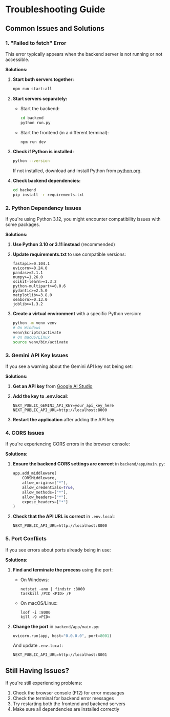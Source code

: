 # Troubleshooting Guide

## Common Issues and Solutions

### 1. "Failed to fetch" Error

This error typically appears when the backend server is not running or not accessible.

**Solutions:**

1. **Start both servers together:**
   ```bash
   npm run start:all
   ```

2. **Start servers separately:**
   - Start the backend:
     ```bash
     cd backend
     python run.py
     ```
   - Start the frontend (in a different terminal):
     ```bash
     npm run dev
     ```

3. **Check if Python is installed:**
   ```bash
   python --version
   ```
   If not installed, download and install Python from [python.org](https://www.python.org/downloads/).

4. **Check backend dependencies:**
   ```bash
   cd backend
   pip install -r requirements.txt
   ```

### 2. Python Dependency Issues

If you're using Python 3.12, you might encounter compatibility issues with some packages.

**Solutions:**

1. **Use Python 3.10 or 3.11 instead** (recommended)

2. **Update requirements.txt** to use compatible versions:
   ```
   fastapi>=0.104.1
   uvicorn>=0.24.0
   pandas>=2.1.1
   numpy>=1.26.0
   scikit-learn>=1.3.2
   python-multipart>=0.0.6
   pydantic>=2.5.0
   matplotlib>=3.8.0
   seaborn>=0.13.0
   joblib>=1.3.2
   ```

3. **Create a virtual environment** with a specific Python version:
   ```bash
   python -m venv venv
   # On Windows
   venv\Scripts\activate
   # On macOS/Linux
   source venv/bin/activate
   ```

### 3. Gemini API Key Issues

If you see a warning about the Gemini API key not being set:

**Solutions:**

1. **Get an API key** from [Google AI Studio](https://makersuite.google.com/app/apikey)

2. **Add the key to .env.local**:
   ```
   NEXT_PUBLIC_GEMINI_API_KEY=your_api_key_here
   NEXT_PUBLIC_API_URL=http://localhost:8000
   ```

3. **Restart the application** after adding the API key

### 4. CORS Issues

If you're experiencing CORS errors in the browser console:

**Solutions:**

1. **Ensure the backend CORS settings are correct** in `backend/app/main.py`:
   ```python
   app.add_middleware(
       CORSMiddleware,
       allow_origins=["*"],
       allow_credentials=True,
       allow_methods=["*"],
       allow_headers=["*"],
       expose_headers=["*"]
   )
   ```

2. **Check that the API URL is correct** in `.env.local`:
   ```
   NEXT_PUBLIC_API_URL=http://localhost:8000
   ```

### 5. Port Conflicts

If you see errors about ports already being in use:

**Solutions:**

1. **Find and terminate the process** using the port:
   - On Windows:
     ```
     netstat -ano | findstr :8000
     taskkill /PID <PID> /F
     ```
   - On macOS/Linux:
     ```
     lsof -i :8000
     kill -9 <PID>
     ```

2. **Change the port** in `backend/app/main.py`:
   ```python
   uvicorn.run(app, host="0.0.0.0", port=8001)
   ```
   And update `.env.local`:
   ```
   NEXT_PUBLIC_API_URL=http://localhost:8001
   ```

## Still Having Issues?

If you're still experiencing problems:

1. Check the browser console (F12) for error messages
2. Check the terminal for backend error messages
3. Try restarting both the frontend and backend servers
4. Make sure all dependencies are installed correctly 